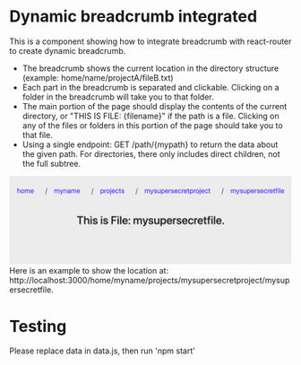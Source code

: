 # Dynamic breadcrumb integrated

This is a component showing how to integrate breadcrumb with react-router to create dynamic breadcrumb.

- The breadcrumb shows the current location in the directory structure (example: home/name/projectA/fileB.txt)
- Each part in the breadcrumb is separated and clickable. Clicking on a folder in the breadcrumb will take you to that folder.
- The main portion of the page should display the contents of the current directory, or "THIS IS FILE: {filename}" if the path is a file. Clicking on any of the files or folders in this portion of the page should take you to that file.
- Using a single endpoint: GET /path/{mypath} to return the data about the given path. For directories, there only includes direct children, not the full subtree.

![img](https://github.com/wallacezzzzz007/breadcrumbs_component/blob/master/images/breadcrumbs.png)
Here is an example to show the location at: http://localhost:3000/home/myname/projects/mysupersecretproject/mysupersecretfile.

# Testing

Please replace data in data.js, then run 'npm start'
